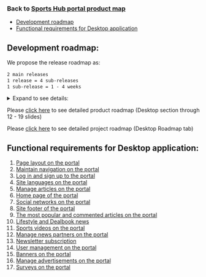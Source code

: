 ### Back to [Sports Hub portal product map](../../README.md#sports-hub-platform-details)

- [Development roadmap](#development-roadmap)
- [Functional requirements for Desktop application](#functional-requirements-for-desktop-application)

## Development roadmap:

We propose the release roadmap as:

    2 main releases
    1 release = 4 sub-releases
    1 sub-release = 1 - 4 weeks

<details>
  <summary>Expand to see details:</summary>

![Desktop development roadmap](/desktop_application_features/images_files/desktop_releases.jpg)

</details>

Please [click here](https://docs.google.com/presentation/d/1a2WLbLiwcDXZJoMR6pjrTWYA0fsODkBm/edit#slide=id.p12) to see detailed product roadmap (Desktop section through 12 - 19 slides)


Please [click here](https://docs.google.com/spreadsheets/d/1FGr5xKmmvYVBvGZDizURiUfLX6oDd3LUTettR0hlZ_k/edit?usp=sharing) to see detailed project roadmap (Desktop Roadmap tab)


## Functional requirements for Desktop application:

1. [Page layout on the portal](/desktop_application_features/project_layout/README.md)
2. [Maintain navigation on the portal](/desktop_application_features/maintain_navigation/README.md)
3. [Log in and sign up to the portal](/desktop_application_features/log_in_and_sign_up/README.md)
4. [Site languages on the portal](/desktop_application_features/site_languages/README.md)
5. [Manage articles on the portal](/desktop_application_features/manage_articles/README.md)
6. [Home page of the portal](/desktop_application_features/home_page/README.md)
7. [Social networks on the portal](/desktop_application_features/social_networks/README.md)
8. [Site footer of the portal](/desktop_application_features/site_footer/README.md)
9. [The most popular and commented articles on the portal](/desktop_application_features/most_popular_and_commented/README.md)
10. [Lifestyle and Dealbook news](/desktop_application_features/lifestyle_dealbook_news/README.md)
11. [Sports videos on the portal](/desktop_application_features/video_page/README.md)
12. [Manage news partners on the portal](/desktop_application_features/manage_news_partners/README.md)
13. [Newsletter subscription](/desktop_application_features/newsletter_email/README.md)
14. [User management on the portal](/desktop_application_features/user_management/README.md)
15. [Banners on the portal](/desktop_application_features/banners/README.md)
16. [Manage advertisements on the portal](/desktop_application_features/manage_ads/README.md)
17. [Surveys on the portal](/desktop_application_features/surveys/README.md)
